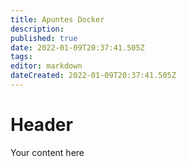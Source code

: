 ```yaml
---
title: Apuntes Docker
description: 
published: true
date: 2022-01-09T20:37:41.505Z
tags: 
editor: markdown
dateCreated: 2022-01-09T20:37:41.505Z
---
```


# Header
Your content here